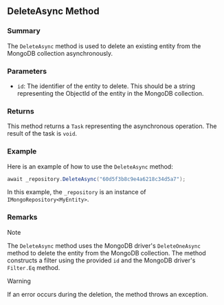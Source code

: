 ## DeleteAsync Method

### Summary

The `DeleteAsync` method is used to delete an existing entity from the MongoDB collection asynchronously.

### Parameters

- `id`: The identifier of the entity to delete. This should be a string representing the ObjectId of the entity in the MongoDB collection.

### Returns

This method returns a `Task` representing the asynchronous operation. The result of the task is `void`.

### Example

Here is an example of how to use the `DeleteAsync` method:

```csharp
await _repository.DeleteAsync("60d5f3b8c9e4a6218c34d5a7");
```

In this example, the `_repository` is an instance of `IMongoRepository<MyEntity>`.

### Remarks

> [!NOTE]
> The `DeleteAsync` method uses the MongoDB driver's `DeleteOneAsync` method to delete the entity from the MongoDB collection. The method constructs a filter using the provided `id` and the MongoDB driver's `Filter.Eq` method.

> [!warning]
> If an error occurs during the deletion, the method throws an exception.
